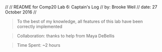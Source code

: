 //
//   README for Comp20 Lab 6: Captain's Log
//       by: Brooke Weil
//     date: 27 October 2016 
//


  >  To the best of my knowledge, all features of this lab have been 
    correctly implemented

  >  Collaboration: thanks to help from Maya DeBellis

  >  Time Spent: ~2 hours 
